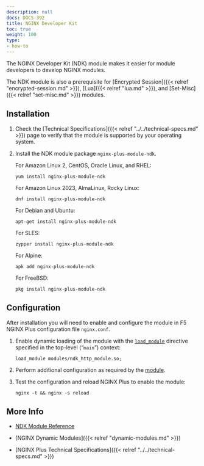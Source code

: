 ```yaml
---
description: null
docs: DOCS-392
title: NGINX Developer Kit
toc: true
weight: 100
type:
- how-to
---
```


The NGINX Developer Kit (NDK) module makes it easier for module developers to develop NGINX modules.

The NDK module is also a prerequisite for [Encrypted Session]({{< relref "encrypted-session.md" >}}), [Lua]({{< relref "lua.md" >}}), and [Set-Misc]({{< relref "set-misc.md" >}}) modules.


<span id="install"></span>
## Installation

1. Check the [Technical Specifications]({{< relref "../../technical-specs.md" >}}) page to verify that the module is supported by your operating system.

2. Install the NDK module package `nginx-plus-module-ndk`.

   For Amazon Linux 2, CentOS, Oracle Linux, and RHEL:

   ```shell
   yum install nginx-plus-module-ndk
   ```

   For Amazon Linux 2023, AlmaLinux, Rocky Linux:

   ```shell
   dnf install nginx-plus-module-ndk
   ```

   For Debian and Ubuntu:

   ```shell
   apt-get install nginx-plus-module-ndk
   ```

   For SLES:

   ```shell
   zypper install nginx-plus-module-ndk
   ```

   For Alpine:

   ```shell
   apk add nginx-plus-module-ndk
   ```

   For FreeBSD:

   ```shell
   pkg install nginx-plus-module-ndk
   ```


<span id="configure"></span>
## Configuration

After installation you will need to enable and configure the module in F5 NGINX Plus configuration file `nginx.conf`.

1. Enable dynamic loading of the module with the [`load_module`](https://nginx.org/en/docs/ngx_core_module.html#load_module) directive specified in the top-level (“`main`”) context:

   ```nginx
   load_module modules/ndk_http_module.so;
   ```

2. Perform additional configuration as required by the [module](https://github.com/vision5/ngx_devel_kit).

3. Test the configuration and reload NGINX Plus to enable the module:

   ```shell
   nginx -t && nginx -s reload
   ```


<span id="info"></span>
## More Info

- [NDK Module Reference](https://github.com/vision5/ngx_devel_kit)

- [NGINX Dynamic Modules]({{< relref "dynamic-modules.md" >}})

- [NGINX Plus Technical Specifications]({{< relref "../../technical-specs.md" >}})
